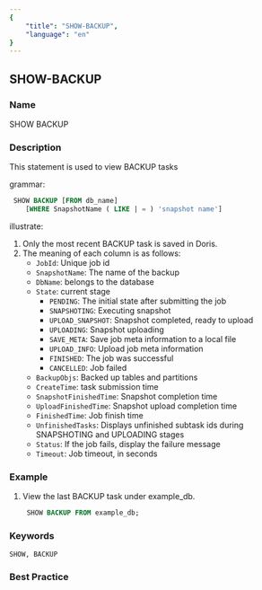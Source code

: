 ```yaml
---
{
    "title": "SHOW-BACKUP",
    "language": "en"
}
---
```


<!--
Licensed to the Apache Software Foundation (ASF) under one
or more contributor license agreements.  See the NOTICE file
distributed with this work for additional information
regarding copyright ownership.  The ASF licenses this file
to you under the Apache License, Version 2.0 (the
"License"); you may not use this file except in compliance
with the License.  You may obtain a copy of the License at

  http://www.apache.org/licenses/LICENSE-2.0

Unless required by applicable law or agreed to in writing,
software distributed under the License is distributed on an
"AS IS" BASIS, WITHOUT WARRANTIES OR CONDITIONS OF ANY
KIND, either express or implied.  See the License for the
specific language governing permissions and limitations
under the License.
-->

## SHOW-BACKUP

### Name

SHOW BACKUP

### Description

This statement is used to view BACKUP tasks

grammar:

```sql
 SHOW BACKUP [FROM db_name]
    [WHERE SnapshotName ( LIKE | = ) 'snapshot name']
```

illustrate:

   1. Only the most recent BACKUP task is saved in Doris.
   2. The meaning of each column is as follows:
       - `JobId`: Unique job id
       - `SnapshotName`: The name of the backup
       - `DbName`: belongs to the database
       - `State`: current stage
           - `PENDING`: The initial state after submitting the job
           - `SNAPSHOTING`: Executing snapshot
           - `UPLOAD_SNAPSHOT`: Snapshot completed, ready to upload
           - `UPLOADING`: Snapshot uploading
           - `SAVE_META`: Save job meta information to a local file
           - `UPLOAD_INFO`: Upload job meta information
           - `FINISHED`: The job was successful
           - `CANCELLED`: Job failed
       - `BackupObjs`: Backed up tables and partitions
       - `CreateTime`: task submission time
       - `SnapshotFinishedTime`: Snapshot completion time
       - `UploadFinishedTime`: Snapshot upload completion time
       - `FinishedTime`: Job finish time
       - `UnfinishedTasks`: Displays unfinished subtask ids during SNAPSHOTING and UPLOADING stages
       - `Status`: If the job fails, display the failure message
       - `Timeout`: Job timeout, in seconds

### Example

1. View the last BACKUP task under example_db.

   ```sql
    SHOW BACKUP FROM example_db;
   ```

### Keywords

    SHOW, BACKUP

### Best Practice

